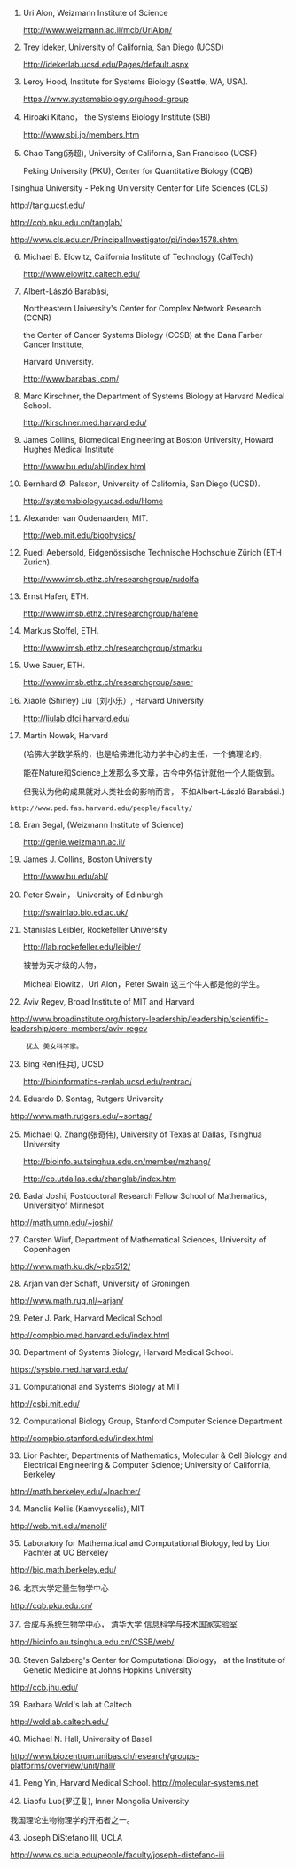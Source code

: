 1.  Uri Alon,  Weizmann Institute of Science

    http://www.weizmann.ac.il/mcb/UriAlon/

2.  Trey Ideker,    University of California, San Diego (UCSD)

    http://idekerlab.ucsd.edu/Pages/default.aspx

3.  Leroy Hood,   Institute for Systems Biology  (Seattle, WA, USA).

    https://www.systemsbiology.org/hood-group

4. Hiroaki Kitano，   the Systems Biology Institute (SBI)  

    http://www.sbi.jp/members.htm

5.  Chao Tang(汤超),   University of California, San Francisco (UCSF)

    Peking University (PKU), Center for Quantitative Biology (CQB)

   Tsinghua University - Peking University Center for Life Sciences (CLS)

  http://tang.ucsf.edu/

  http://cqb.pku.edu.cn/tanglab/

  http://www.cls.edu.cn/PrincipalInvestigator/pi/index1578.shtml

6. Michael B. Elowitz,   California Institute of Technology (CalTech)

    http://www.elowitz.caltech.edu/

7. Albert-László Barabási,    

   Northeastern University's Center for Complex Network Research (CCNR)

   the Center of Cancer Systems Biology (CCSB) at the Dana Farber Cancer Institute,

   Harvard University.

    http://www.barabasi.com/

8.  Marc Kirschner,   the Department of Systems Biology at Harvard Medical School.

    http://kirschner.med.harvard.edu/

9.  James Collins,   Biomedical Engineering at Boston University, Howard Hughes Medical Institute

    http://www.bu.edu/abl/index.html

10.   Bernhard Ø. Palsson,     University of California, San Diego (UCSD).

       http://systemsbiology.ucsd.edu/Home

11.  Alexander van Oudenaarden,   MIT.

      http://web.mit.edu/biophysics/

12.  Ruedi Aebersold,    Eidgenössische Technische Hochschule Zürich (ETH Zurich).

     http://www.imsb.ethz.ch/researchgroup/rudolfa

13.  Ernst Hafen,      ETH.

     http://www.imsb.ethz.ch/researchgroup/hafene

14.  Markus Stoffel,      ETH.

     http://www.imsb.ethz.ch/researchgroup/stmarku

15.  Uwe Sauer,     ETH.

     http://www.imsb.ethz.ch/researchgroup/sauer

16.  Xiaole (Shirley) Liu（刘小乐）,    Harvard University

     http://liulab.dfci.harvard.edu/

17.  Martin Nowak, Harvard

     (哈佛大学数学系的，也是哈佛进化动力学中心的主任，一个搞理论的，

      能在Nature和Science上发那么多文章，古今中外估计就他一个人能做到。

      但我认为他的成果就对人类社会的影响而言， 不如Albert-László Barabási.)

    http://www.ped.fas.harvard.edu/people/faculty/

18.  Eran Segal,    (Weizmann Institute of Science)

     http://genie.weizmann.ac.il/

19.  James J. Collins,   Boston University

      http://www.bu.edu/abl/

20.  Peter Swain，   University of Edinburgh

        http://swainlab.bio.ed.ac.uk/

21.  Stanislas Leibler,   Rockefeller University

        http://lab.rockefeller.edu/leibler/

      被誉为天才级的人物，

      Micheal Elowitz，Uri Alon，Peter Swain 这三个牛人都是他的学生。

22.  Aviv Regev,  Broad Institute of MIT and Harvard

   http://www.broadinstitute.org/history-leadership/leadership/scientific-leadership/core-members/aviv-regev

        犹太 美女科学家。

23. Bing Ren(任兵), UCSD

    http://bioinformatics-renlab.ucsd.edu/rentrac/

24.  Eduardo D. Sontag,  Rutgers University

http://www.math.rutgers.edu/~sontag/

25. Michael Q. Zhang(张奇伟), University of Texas at Dallas, Tsinghua University

    http://bioinfo.au.tsinghua.edu.cn/member/mzhang/

    http://cb.utdallas.edu/zhanglab/index.htm

26. Badal Joshi, Postdoctoral Research Fellow School of Mathematics,  Universityof Minnesot

http://math.umn.edu/~joshi/

27. Carsten Wiuf, Department of Mathematical Sciences, University of Copenhagen

http://www.math.ku.dk/~pbx512/

28. Arjan van der Schaft,  University of Groningen

http://www.math.rug.nl/~arjan/

29.  Peter J. Park,   Harvard Medical School

http://compbio.med.harvard.edu/index.html

30.   Department of Systems Biology, Harvard Medical School.

https://sysbio.med.harvard.edu/

31.  Computational and Systems Biology at MIT

 http://csbi.mit.edu/

32.  Computational Biology Group, Stanford Computer Science Department

 http://compbio.stanford.edu/index.html

33. Lior Pachter,     Departments of Mathematics, Molecular & Cell Biology and Electrical Engineering & Computer Science;   University of California, Berkeley

http://math.berkeley.edu/~lpachter/

34.  Manolis Kellis (Kamvysselis),  MIT

http://web.mit.edu/manoli/

35.  Laboratory for Mathematical and Computational Biology, led by Lior Pachter at UC Berkeley

http://bio.math.berkeley.edu/

36. 北京大学定量生物学中心

http://cqb.pku.edu.cn/

37.  合成与系统生物学中心， 清华大学 信息科学与技术国家实验室  

 http://bioinfo.au.tsinghua.edu.cn/CSSB/web/

38.  Steven Salzberg's Center for Computational Biology， at the Institute of Genetic Medicine at Johns Hopkins University

http://ccb.jhu.edu/

39.   Barbara Wold's lab at Caltech

http://woldlab.caltech.edu/

40.  Michael N. Hall, University of Basel

http://www.biozentrum.unibas.ch/research/groups-platforms/overview/unit/hall/

41.  Peng Yin, Harvard Medical School.
http://molecular-systems.net

42. Liaofu Luo(罗辽复), Inner Mongolia University

我国理论生物物理学的开拓者之一。

43. Joseph DiStefano III, UCLA

http://www.cs.ucla.edu/people/faculty/joseph-distefano-iii
